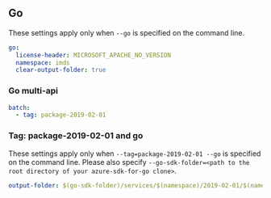 ## Go

These settings apply only when `--go` is specified on the command line.

``` yaml $(go)
go:
  license-header: MICROSOFT_APACHE_NO_VERSION
  namespace: imds
  clear-output-folder: true
```

### Go multi-api

``` yaml $(go) && $(multiapi)
batch:
  - tag: package-2019-02-01
```

### Tag: package-2019-02-01 and go

These settings apply only when `--tag=package-2019-02-01 --go` is specified on the command line.
Please also specify `--go-sdk-folder=<path to the root directory of your azure-sdk-for-go clone>`.

```yaml $(tag) == 'package-2019-02-01' && $(go)
output-folder: $(go-sdk-folder)/services/$(namespace)/2019-02-01/$(namespace)
```

